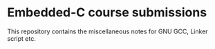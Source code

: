 # Embedded-C course submissions

This repository contains the miscellaneous notes for GNU GCC, Linker script etc.
